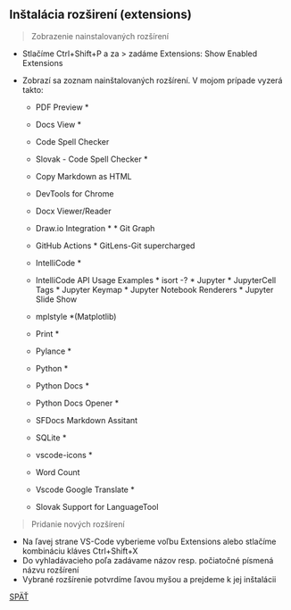 ## Inštalácia rozširení (extensions) 

> Zobrazenie nainstalovaných rozšírení

* Stlačíme Ctrl+Shift+P a za > zadáme Extensions: Show Enabled Extensions

* Zobrazí sa zoznam nainštalovaných rozšírení. V mojom prípade vyzerá takto:

    * PDF Preview *
    * Docs View *
    * Code Spell Checker
    * Slovak - Code Spell Checker *
    * Copy Markdown as HTML
    * DevTools for Chrome
    * Docx Viewer/Reader
    * Draw.io Integration *
                                        * Git Graph
    * GitHub Actions
                                        * GitLens-Git supercharged
    * IntelliCode *
    * IntelliCode API Usage Examples
                                        * isort -?
                                        * Jupyter
                                        * JupyterCell Tags
                                        * Jupyter Keymap
                                        * Jupyter Notebook Renderers
                                        * Jupyter Slide Show
    * mplstyle *(Matplotlib)
    * Print *
    * Pylance *
    * Python *
    * Python Docs *
    * Python Docs Opener *
    * SFDocs Markdown Assitant
    * SQLite *
    * vscode-icons *
    * Word Count
  
    * Vscode Google Translate *
    * Slovak Support for LanguageTool


> Pridanie nových rozšírení

* Na ľavej strane VS-Code vyberieme voľbu Extensions alebo stlačíme kombináciu kláves Ctrl+Shift+X
* Do vyhladávacieho poľa zadávame názov resp. počiatočné písmená názvu rozšírení
* Vybrané rozšírenie potvrdíme ľavou myšou a prejdeme k jej inštalácii

[SPÄŤ](../02_Instalacia_a_konfiguracia_VS-Code.md)